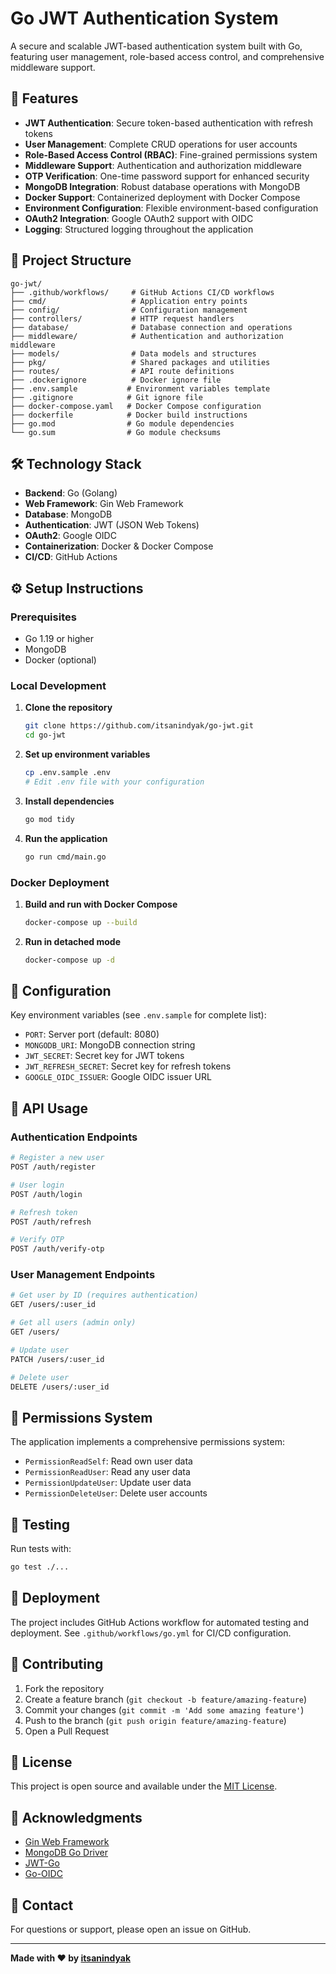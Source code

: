 # Go JWT Authentication System

A secure and scalable JWT-based authentication system built with Go, featuring user management, role-based access control, and comprehensive middleware support.

## 🚀 Features

- **JWT Authentication**: Secure token-based authentication with refresh tokens
- **User Management**: Complete CRUD operations for user accounts
- **Role-Based Access Control (RBAC)**: Fine-grained permissions system
- **Middleware Support**: Authentication and authorization middleware
- **OTP Verification**: One-time password support for enhanced security
- **MongoDB Integration**: Robust database operations with MongoDB
- **Docker Support**: Containerized deployment with Docker Compose
- **Environment Configuration**: Flexible environment-based configuration
- **OAuth2 Integration**: Google OAuth2 support with OIDC
- **Logging**: Structured logging throughout the application

## 📁 Project Structure

```
go-jwt/
├── .github/workflows/     # GitHub Actions CI/CD workflows
├── cmd/                   # Application entry points
├── config/                # Configuration management
├── controllers/           # HTTP request handlers
├── database/              # Database connection and operations
├── middleware/            # Authentication and authorization middleware
├── models/                # Data models and structures
├── pkg/                   # Shared packages and utilities
├── routes/                # API route definitions
├── .dockerignore          # Docker ignore file
├── .env.sample           # Environment variables template
├── .gitignore            # Git ignore file
├── docker-compose.yaml   # Docker Compose configuration
├── dockerfile            # Docker build instructions
├── go.mod                # Go module dependencies
└── go.sum                # Go module checksums
```

## 🛠️ Technology Stack

- **Backend**: Go (Golang)
- **Web Framework**: Gin Web Framework
- **Database**: MongoDB
- **Authentication**: JWT (JSON Web Tokens)
- **OAuth2**: Google OIDC
- **Containerization**: Docker & Docker Compose
- **CI/CD**: GitHub Actions

## ⚙️ Setup Instructions

### Prerequisites

- Go 1.19 or higher
- MongoDB
- Docker (optional)

### Local Development

1. **Clone the repository**
   ```bash
   git clone https://github.com/itsanindyak/go-jwt.git
   cd go-jwt
   ```

2. **Set up environment variables**
   ```bash
   cp .env.sample .env
   # Edit .env file with your configuration
   ```

3. **Install dependencies**
   ```bash
   go mod tidy
   ```

4. **Run the application**
   ```bash
   go run cmd/main.go
   ```

### Docker Deployment

1. **Build and run with Docker Compose**
   ```bash
   docker-compose up --build
   ```

2. **Run in detached mode**
   ```bash
   docker-compose up -d
   ```

## 🔧 Configuration

Key environment variables (see `.env.sample` for complete list):

- `PORT`: Server port (default: 8080)
- `MONGODB_URI`: MongoDB connection string
- `JWT_SECRET`: Secret key for JWT tokens
- `JWT_REFRESH_SECRET`: Secret key for refresh tokens
- `GOOGLE_OIDC_ISSUER`: Google OIDC issuer URL

## 📖 API Usage

### Authentication Endpoints

```bash
# Register a new user
POST /auth/register

# User login
POST /auth/login

# Refresh token
POST /auth/refresh

# Verify OTP
POST /auth/verify-otp
```

### User Management Endpoints

```bash
# Get user by ID (requires authentication)
GET /users/:user_id

# Get all users (admin only)
GET /users/

# Update user
PATCH /users/:user_id

# Delete user
DELETE /users/:user_id
```

## 🔐 Permissions System

The application implements a comprehensive permissions system:

- `PermissionReadSelf`: Read own user data
- `PermissionReadUser`: Read any user data
- `PermissionUpdateUser`: Update user data
- `PermissionDeleteUser`: Delete user accounts

## 🧪 Testing

Run tests with:
```bash
go test ./...
```

## 🚀 Deployment

The project includes GitHub Actions workflow for automated testing and deployment. See `.github/workflows/go.yml` for CI/CD configuration.

## 🤝 Contributing

1. Fork the repository
2. Create a feature branch (`git checkout -b feature/amazing-feature`)
3. Commit your changes (`git commit -m 'Add some amazing feature'`)
4. Push to the branch (`git push origin feature/amazing-feature`)
5. Open a Pull Request

## 📝 License

This project is open source and available under the [MIT License](LICENSE).

## 🙏 Acknowledgments

- [Gin Web Framework](https://github.com/gin-gonic/gin)
- [MongoDB Go Driver](https://github.com/mongodb/mongo-go-driver)
- [JWT-Go](https://github.com/golang-jwt/jwt)
- [Go-OIDC](https://github.com/coreos/go-oidc)

## 📧 Contact

For questions or support, please open an issue on GitHub.

---

**Made with ❤️ by [itsanindyak](https://github.com/itsanindyak)**
